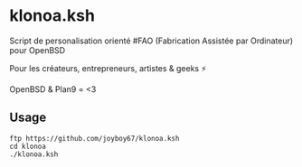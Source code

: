# klonoa.ksh

Script de personalisation orienté #FAO (Fabrication Assistée par Ordinateur) pour OpenBSD

Pour les créateurs, entrepreneurs, artistes & geeks ⚡

OpenBSD & Plan9 = <3

## Usage

```
ftp https://github.com/joyboy67/klonoa.ksh
cd klonoa
./klonoa.ksh
```
